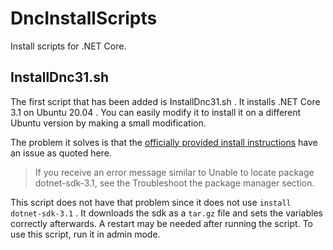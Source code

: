 # DncInstallScripts

Install scripts for .NET Core.

## InstallDnc31.sh

The first script that has been added is InstallDnc31.sh . It installs .NET Core 3.1 on Ubuntu 20.04 .
You can easily modify it to install it on a different Ubuntu version by making a small modification.

The problem it solves is that the [officially provided install instructions](https://docs.microsoft.com/en-us/dotnet/core/install/linux-package-manager-ubuntu-1804#install-the-net-core-sdk) have an issue as quoted here.

> If you receive an error message similar to Unable to locate package dotnet-sdk-3.1, see the Troubleshoot the package manager section.

This script does not have that problem since it does not use `install dotnet-sdk-3.1` . It downloads the sdk as a `tar.gz` file and sets the variables correctly afterwards. A restart may be needed after running the script. To use this script, run it in admin mode.
